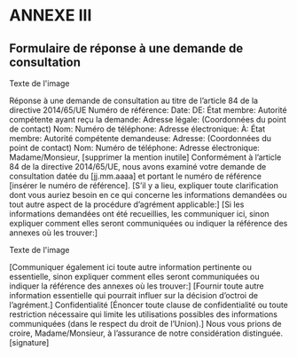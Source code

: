 # ANNEXE III

## Formulaire de réponse à une demande de consultation



Texte de l'image

Réponse à une demande de consultation au titre de l’article 84 de la directive 2014/65/UE Numéro de référence: Date: DE: État membre: Autorité compétente ayant reçu la demande: Adresse légale: (Coordonnées du point de contact) Nom: Numéro de téléphone: Adresse électronique: À: État membre: Autorité compétente demandeuse: Adresse: (Coordonnées du point de contact) Nom: Numéro de téléphone: Adresse électronique: Madame/Monsieur, [supprimer la mention inutile] Conformément à l’article 84 de la directive 2014/65/UE, nous avons examiné votre demande de consultation datée du [jj.mm.aaaa] et portant le numéro de référence [insérer le numéro de référence]. [S’il y a lieu, expliquer toute clarification dont vous auriez besoin en ce qui concerne les informations demandées ou tout autre aspect de la procédure d’agrément applicable:] [Si les informations demandées ont été recueillies, les communiquer ici, sinon expliquer comment elles seront communiquées ou indiquer la référence des annexes où les trouver:]



Texte de l'image

[Communiquer également ici toute autre information pertinente ou essentielle, sinon expliquer comment elles seront communiquées ou indiquer la référence des annexes où les trouver:] [Fournir toute autre information essentielle qui pourrait influer sur la décision d’octroi de l’agrément.] Confidentialité [Énoncer toute clause de confidentialité ou toute restriction nécessaire qui limite les utilisations possibles des informations communiquées (dans le respect du droit de l’Union).] Nous vous prions de croire, Madame/Monsieur, à l’assurance de notre considération distinguée. [signature]

